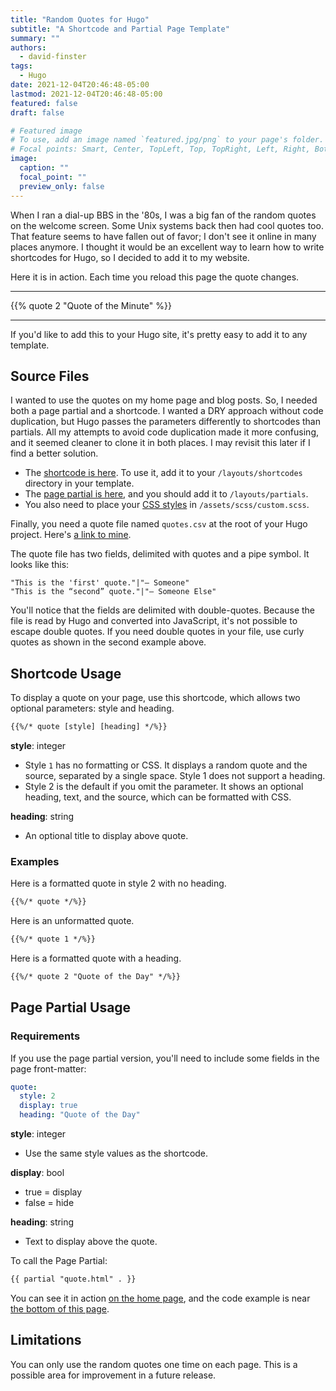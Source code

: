 ```yaml
---
title: "Random Quotes for Hugo"
subtitle: "A Shortcode and Partial Page Template"
summary: ""
authors:
  - david-finster
tags:
  - Hugo
date: 2021-12-04T20:46:48-05:00
lastmod: 2021-12-04T20:46:48-05:00
featured: false
draft: false

# Featured image
# To use, add an image named `featured.jpg/png` to your page's folder.
# Focal points: Smart, Center, TopLeft, Top, TopRight, Left, Right, BottomLeft, Bottom, BottomRight.
image:
  caption: ""
  focal_point: ""
  preview_only: false
---
```

When I ran a dial-up BBS in the '80s, I was a big fan of the random quotes on the welcome screen. Some Unix systems back then had cool quotes too. That feature seems to have fallen out of favor; I don't see it online in many places anymore. I thought it would be an excellent way to learn how to write shortcodes for Hugo, so I decided to add it to my website.

Here it is in action. Each time you reload this page the quote changes.

---

{{% quote 2 "Quote of the Minute" %}}

---

If you'd like to add this to your Hugo site, it's pretty easy to add it to any template. 

## Source Files

I wanted to use the quotes on my home page and blog posts. So, I needed both a page partial and a shortcode. I wanted a DRY approach without code duplication, but Hugo passes the parameters differently to shortcodes than partials. All my attempts to avoid code duplication made it more confusing, and it seemed cleaner to clone it in both places. I may revisit this later if I find a better solution.

* The [shortcode is here](https://github.com/dfinr/www.dfinr.com/blob/master/layouts/shortcodes/quote.html). To use it, add it to your `/layouts/shortcodes` directory in your template.
* The [page partial is here](https://github.com/dfinr/www.dfinr.com/blob/master/layouts/partials/quote.html), and you should add it to `/layouts/partials`.
* You also need to place your [CSS styles](https://github.com/dfinr/www.dfinr.com/blob/master/assets/scss/custom.scss) in `/assets/scss/custom.scss`.

Finally, you need a quote file named `quotes.csv` at the root of your Hugo project. Here's [a link to mine](https://github.com/dfinr/www.dfinr.com/blob/master/quotes.csv).

The quote file has two fields, delimited with quotes and a pipe symbol. It looks like this:

    "This is the 'first' quote."|"— Someone"
    "This is the “second” quote."|"— Someone Else"

You'll notice that the fields are delimited with double-quotes. Because the file is read by Hugo and converted into JavaScript, it's not possible to escape double quotes. If you need double quotes in your file, use curly quotes as shown in the second example above.

## Shortcode Usage

To display a quote on your page, use this shortcode, which allows two optional parameters: style and heading.

```txt
{{%/* quote [style] [heading] */%}}
```

**style**: integer 

* Style `1` has no formatting or CSS. It displays a random quote and the source, separated by a single space. Style 1 does not support a heading.
* Style 2 is the default if you omit the parameter. It shows an optional heading, text, and the source, which can be formatted with CSS.

**heading**: string

* An optional title to display above quote.

### Examples

Here is a formatted quote in style 2 with no heading.

```txt
{{%/* quote */%}}
```

Here is an unformatted quote.

```txt
{{%/* quote 1 */%}}
```

Here is a formatted quote with a heading.

```txt
{{%/* quote 2 "Quote of the Day" */%}}
```

## Page Partial Usage

### Requirements

If you use the page partial version, you'll need to include some fields in the page front-matter:

```yaml
quote: 
  style: 2
  display: true
  heading: "Quote of the Day"
```

**style**: integer  

* Use the same style values as the shortcode.

**display**: bool

* true = display
* false = hide

**heading**: string

* Text to display above the quote.

To call the Page Partial:

```txt
{{ partial "quote.html" . }}
```

You can see it in action [on the home page](https://www.dfinr.com/), and the code example is near [the bottom of this page](https://github.com/dfinr/www.dfinr.com/blob/master/layouts/partials/widgets/about.html).

## Limitations

You can only use the random quotes one time on each page. This is a possible area for improvement in a future release. 
